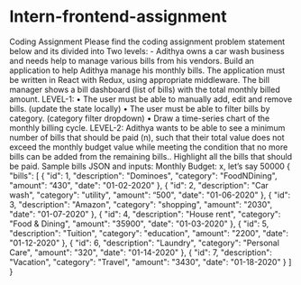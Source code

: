 # Intern-frontend-assignment
 Coding Assignment Please find the coding assignment problem statement below and its divided into Two levels: - Adithya owns a car wash business and needs help to manage various bills from his vendors. Build an application to help Adithya manage his monthly bills. The application must be written in React with Redux, using appropriate middleware. The bill manager shows a bill dashboard (list of bills) with the total monthly billed amount. LEVEL-1: • The user must be able to manually add, edit and remove bills. (update the state locally) • The user must be able to filter bills by category. (category filter dropdown) • Draw a time-series chart of the monthly billing cycle. LEVEL-2: Adithya wants to be able to see a minimum number of bills that should be paid (n), such that their total value does not exceed the monthly budget value while meeting the condition that no more bills can be added from the remaining bills.. Highlight all the bills that should be paid. Sample bills JSON and inputs: Monthly Budget: x, let’s say 50000 {  "bills": [  {  "id": 1,  "description": "Dominoes",  "category": "FoodNDining",  "amount": “430",  "date": "01-02-2020"  },  {  "id": 2,  "description": "Car wash",  "category": "utility",  "amount": “500",  "date": "01-06-2020"  },  {  "id": 3,  "description": "Amazon",  "category": "shopping",  "amount": "2030",  "date": "01-07-2020"  },  {  "id": 4,  "description": "House rent",  "category": "Food & Dining",  "amount": "35900",  "date": "01-03-2020"  },  {  "id": 5,  "description": "Tuition",  "category": "education",  "amount": "2200",  "date": "01-12-2020"  },  {  "id": 6,  "description": "Laundry",  "category": "Personal Care",  "amount": "320",  "date": "01-14-2020"  },  {  "id": 7,  "description": "Vacation",  "category": "Travel",  "amount": "3430",  "date": "01-18-2020"  }  ] }
